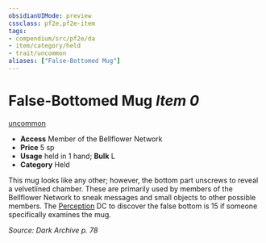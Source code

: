 ```yaml
---
obsidianUIMode: preview
cssclass: pf2e,pf2e-item
tags:
- compendium/src/pf2e/da
- item/category/held
- trait/uncommon
aliases: ["False-Bottomed Mug"]
---
```

# False-Bottomed Mug *Item 0*  
[uncommon](/rules/traits/uncommon.md)  

- **Access** Member of the Bellflower Network
- **Price** 5 sp
- **Usage** held in 1 hand; **Bulk** L
- **Category** Held

This mug looks like any other; however, the bottom part unscrews to reveal a velvetlined chamber. These are primarily used by members of the Bellflower Network to sneak messages and small objects to other possible members. The [Perception](/compendium/skills.md#Perception) DC to discover the false bottom is 15 if someone specifically examines the mug.

*Source: Dark Archive p. 78*